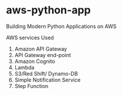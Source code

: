 # aws-python-app
Building Modern Python Applications on AWS

AWS services Used

1. Amazon API Gateway
2. API Gateway end-point
3. Amazon Cognito
4. Lambda
5. S3/Red Shift/ Dynamo-DB
6. Simple Notification Service
7. Step Function
   

